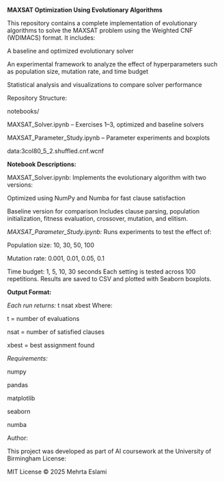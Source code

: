 **MAXSAT Optimization Using Evolutionary Algorithms**

This repository contains a complete implementation of evolutionary algorithms to solve the MAXSAT problem using the Weighted CNF (WDIMACS) format. It includes:

A baseline and optimized evolutionary solver

An experimental framework to analyze the effect of hyperparameters such as population size, mutation rate, and time budget

Statistical analysis and visualizations to compare solver performance

Repository Structure:

notebooks/

MAXSAT_Solver.ipynb – Exercises 1–3, optimized and baseline solvers

MAXSAT_Parameter_Study.ipynb – Parameter experiments and boxplots

data:3col80_5_2.shuffled.cnf.wcnf



**Notebook Descriptions:**

MAXSAT_Solver.ipynb:
Implements the evolutionary algorithm with two versions:

Optimized using NumPy and Numba for fast clause satisfaction

Baseline version for comparison
Includes clause parsing, population initialization, fitness evaluation, crossover, mutation, and elitism.

*MAXSAT_Parameter_Study.ipynb:*
Runs experiments to test the effect of:

Population size: 10, 30, 50, 100

Mutation rate: 0.001, 0.01, 0.05, 0.1

Time budget: 1, 5, 10, 30 seconds
Each setting is tested across 100 repetitions. Results are saved to CSV and plotted with Seaborn boxplots.

**Output Format:**

*Each run returns:*
t nsat xbest
Where:

t = number of evaluations

nsat = number of satisfied clauses

xbest = best assignment found

*Requirements:*

numpy

pandas

matplotlib

seaborn

numba






Author:

This project was developed as part of AI coursework at the University of Birmingham
License:

MIT License © 2025 Mehrta Eslami
